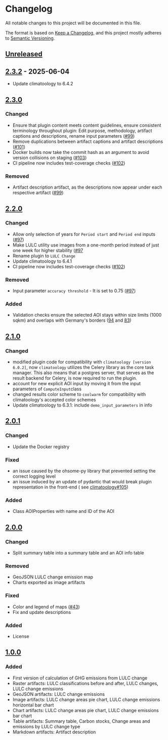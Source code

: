 # Changelog

All notable changes to this project will be documented in this file.

The format is based on [Keep a Changelog](https://keepachangelog.com/en/1.0.0/),
and this project mostly adheres to [Semantic Versioning](https://semver.org/spec/v2.0.0.html).

## [Unreleased](https://gitlab.heigit.org/climate-action/plugins/ghg-emission-from-lulc-change/-/compare/2.3.2...main)

## [2.3.2](https://gitlab.heigit.org/climate-action/plugins/ghg-emission-from-lulc-change/-/releases/2.3.2) - 2025-06-04

- Update climatoology to 6.4.2

## [2.3.0](https://gitlab.heigit.org/climate-action/plugins/ghg-emission-from-lulc-change/-/releases/2.3.0)

### Changed

- Ensure that plugin content meets content guidelines, ensure consistent terminology throughout plugin: Edit purpose, methodology, artifact captions and descriptions, rename input parameters ([#99](https://gitlab.heigit.org/climate-action/plugins/ghg-emission-from-lulc-change/-/issues/99))
- Remove duplications between artifact captions and artifact descriptions ([#101](https://gitlab.heigit.org/climate-action/plugins/ghg-emission-from-lulc-change/-/issues/101))
- Docker builds now take the commit hash as an argument to avoid version collisions on staging ([#103](https://gitlab.heigit.org/climate-action/plugins/ghg-emission-from-lulc-change/-/issues/103))
- CI pipeline now includes test-coverage checks ([#102](https://gitlab.heigit.org/climate-action/plugins/ghg-emission-from-lulc-change/-/issues/102))

### Removed

- Artifact description artifact, as the descriptions now appear under each respective artifact ([#99](https://gitlab.heigit.org/climate-action/plugins/ghg-emission-from-lulc-change/-/issues/99))

## [2.2.0](https://gitlab.heigit.org/climate-action/plugins/ghg-emission-from-lulc-change/-/releases/2.2.0)

### Changed

- Allow only selection of years for `Period start` and `Period end` inputs ([#97](https://gitlab.heigit.org/climate-action/plugins/ghg-emission-from-lulc-change/-/issues/97))
- Make LULC utility use images from a one-month period instead of just one week for higher stability ([#97](https://gitlab.heigit.org/climate-action/plugins/ghg-emission-from-lulc-change/-/issues/97)
- Rename plugin to `LULC Change`
- Update climatoology to 6.4.1
- CI pipeline now includes test-coverage checks ([#102](https://gitlab.heigit.org/climate-action/plugins/ghg-emission-from-lulc-change/-/issues/102))

### Removed

- Input parameter `accuracy threshold` - It is set to 0.75 ([#97](https://gitlab.heigit.org/climate-action/plugins/ghg-emission-from-lulc-change/-/issues/97))

### Added

- Validation checks ensure the selected AOI stays within size limits (1000 sqkm) and overlaps with Germany's borders ([94](https://gitlab.heigit.org/climate-action/plugins/ghg-emission-from-lulc-change/-/issues/94) and [83](https://gitlab.heigit.org/climate-action/plugins/ghg-emission-from-lulc-change/-/issues/83))

## [2.1.0](https://gitlab.heigit.org/climate-action/plugins/ghg-emission-from-lulc-change/-/releases/2.1.0)

### Changed

- modified plugin code for compatibility with `climatoology [version 6.0.2]`, now `climatoology` utilizes the Celery
  library as the core task manager. This also means that a postgres server, that serves as the result backend for
  Celery, is now required to run the plugin.
- account for new explicit AOI input by moving it from the input parameters of `ComputeInput`class
- changed results color scheme to `coolwarm` for compatibility with climatoology's accepted color schemes
- Update climatoology to 6.3.1: include `demo_input_parameters` in info

## [2.0.1](https://gitlab.heigit.org/climate-action/plugins/ghg-emission-from-lulc-change/-/releases/2.0.1)

### Changed

- Update the Docker registry

### Fixed

- an issue caused by the ohsome-py library that prevented setting the correct logging level
- an issue induced by an update of pydantic that would break plugin representation in the front-end (
  see [climatoology#105](https://gitlab.heigit.org/climate-action/climatoology/-/issues/105))

### Added

- Class AOIProperties with name and ID of the AOI

## [2.0.0](https://gitlab.heigit.org/climate-action/plugins/ghg-emission-from-lulc-change/-/releases/2.0.0)

### Changed

- Split summary table into a summary table and an AOI info table

### Removed

- GeoJSON LULC change emission map
- Charts exported as image artifacts

### Fixed

- Color and legend of
  maps ([#43](https://gitlab.heigit.org/climate-action/plugins/ghg-emission-from-lulc-change/-/issues/43))
- Fix and update descriptions

### Added

- License

## [1.0.0](https://gitlab.heigit.org/climate-action/plugins/ghg-emission-from-lulc-change/-/releases/1.0.0)

### Added

- First version of calculation of GHG emissions from LULC change
- Raster artifacts: LULC classifications before and after, LULC changes, LULC change emissions
- GeoJSON artifacts: LULC change emissions
- Image artifacts: LULC change areas pie chart, LULC change emissions horizontal bar chart
- Chart artifacts: LULC change areas pie chart, LULC change emissions bar chart
- Table artifacts: Summary table, Carbon stocks, Change areas and emissions by LULC change type
- Markdown artifacts: Artifact description
